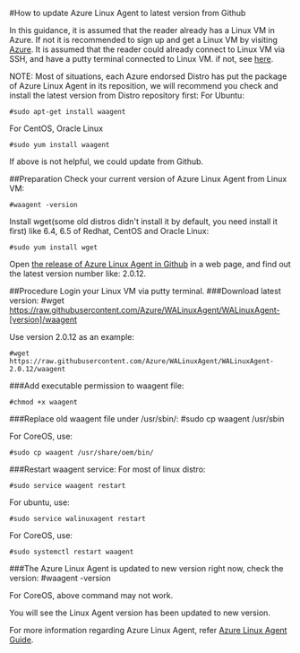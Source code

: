 <properties
	pageTitle="How to update Azure Linux Agent to latest version from Github"
	description="Learn how to update Azure Linux Agent from Github for your Linux VM in Azure."
	services="virtual-machines"
	documentationCenter=""
	authors="SuperScottz"
	manager="timlt"
	editor=""/>

<tags
	ms.service="virtual-machines"
	ms.workload="infrastructure-services"
	ms.tgt_pltfrm="vm-linux"
	ms.devlang="na"
	ms.topic="article"
	ms.date="03/23/2015"
	ms.author="mingzhan"/>


#How to update Azure Linux Agent to latest version from Github
In this guidance, it is assumed that the reader already has a Linux VM in Azure. If not it is recommended to sign up and get a Linux VM by visiting [Azure](http://azure.microsoft.com).It is assumed that the reader could already connect to Linux VM via SSH, and have a putty terminal connected to Linux VM. if not, see [here](http://azure.microsoft.com/en-us/documentation/articles/virtual-machines-linux-how-to-log-on/).NOTE: Most of situations, each Azure endorsed Distro has put the package of Azure Linux Agent in its reposition, we will recommend you check and install the latest version from Distro repository first:For Ubuntu:         #sudo apt-get install waagentFor CentOS, Oracle Linux    #sudo yum install waagentIf above is not helpful, we could update from Github. ##PreparationCheck your current version of Azure Linux Agent from Linux VM:    #waagent -versionInstall wget(some old distros didn't install it by default, you need install it first) like 6.4, 6.5 of Redhat, CentOS and Oracle Linux:    #sudo yum install wgetOpen [the release of Azure Linux Agent in Github](https://github.com/Azure/WALinuxAgent/releases) in a web page, and find out the latest version number like: 2.0.12.##ProcedureLogin your Linux VM via putty terminal.###Download latest version:    #wget https://raw.githubusercontent.com/Azure/WALinuxAgent/WALinuxAgent-[version]/waagent  Use version 2.0.12 as an example:    #wget https://raw.githubusercontent.com/Azure/WALinuxAgent/WALinuxAgent-2.0.12/waagent  ###Add executable permission to waagent file:    #chmod +x waagent###Replace old waagent file under /usr/sbin/:    #sudo cp waagent /usr/sbinFor CoreOS, use:    #sudo cp waagent /usr/share/oem/bin/ ###Restart waagent service:For most of linux distro:    #sudo service waagent restartFor ubuntu, use:    #sudo service walinuxagent restartFor CoreOS, use:    #sudo systemctl restart waagent ###The Azure Linux Agent is updated to new version right now, check the version:    #waagent -versionFor CoreOS, above command may not work.You will see the Linux Agent version has been updated to new version.For more information regarding Azure Linux Agent, refer [Azure Linux Agent Guide](http://azure.microsoft.com/en-us/documentation/articles/virtual-machines-linux-agent-user-guide/).